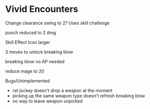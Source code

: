 # Vivid Encounters
Change clearance swing to 2? Uses skill challenge

punch reduced to 2 dmg

Skill Effect Icon larger

3 moves to unlock breaking blow

breaking blow no AP needed

reduce mage to 20

Bugs/Unimplemented
- rat jockey doesn't drop a weapon at the moment
- picking up the same weapon type doesn't refresh breaking blow
- no way to leave weapon unpicked
